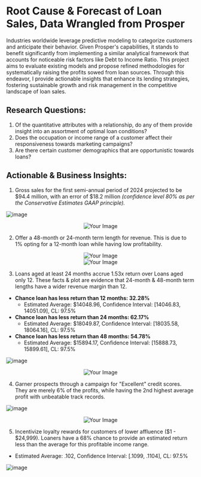 # Root Cause & Forecast of Loan Sales, Data Wrangled from Prosper
Industries worldwide leverage predictive modeling to categorize customers and anticipate their behavior. Given Prosper's capabilities, it stands to benefit significantly from implementing a similar analytical framework that accounts for noticeable risk factors like Debt to Income Ratio. This project aims to evaluate existing models and propose refined methodologies for systematically raising the profits sowed from loan sources. Through this endeavor, I provide actionable insights that enhance its lending strategies, fostering sustainable growth and risk management in the competitive landscape of loan sales.

## Research Questions:
1. Of the quantitative attributes with a relationship, do any of them provide insight into an assortment of optimal loan conditions?
2. Does the occupation or income range of a customer affect their responsiveness towards marketing campaigns?
3. Are there certain customer demographics that are opportunistic towards loans?

## Actionable & Business Insights:
1. Gross sales for the first semi-annual period of 2024 projected to be $94.4 million, with an error of $18.2 million *(confidence level 80% as per the Conservative Estimates GAAP principle).*

![image](https://github.com/kinsiv/RootCause_Forecast_Loans/assets/89998643/9ca079bb-2abc-434d-bb63-30d4f5609459)


<div align="center">
    <img src="https://github.com/kinsiv/ProsperLoans_Analysis/assets/89998643/2ae8ad63-a12e-40d9-9d18-b593d13c7f01" alt="Your Image"/>
</div>

2. Offer a 48-month or 24-month term length for revenue. This is due to 1% opting for a 12-month loan while having low profitability.

<div align="center">
    <img src="https://i.gyazo.com/fd76e325e2d14d4b89431ef2eddfb944.png" alt="Your Image"/>
</div>

<div align="center">
    <img src="https://github.com/kinsiv/ProsperLoans_Analysis/assets/89998643/2ae8ad63-a12e-40d9-9d18-b593d13c7f01" alt="Your Image"/>
</div>

3. Loans aged at least 24 months accrue 1.53x return over Loans aged only 12. These facts & plot are evidence that 24-month & 48-month term lengths have a wider revenue margin than 12.
* **Chance loan has less return than 12 months: 32.28%**
    * Estimated Average: $14048.96, Confidence Interval: [14046.83, 14051.09], CL: 97.5%
* **Chance loan has less return than 24 months: 62.17%**
    * Estimated Average: $18049.87, Confidence Interval: [18035.58, 18064.16], CL: 97.5%
* **Chance loan has less return than 48 months: 54.78%**
    * Estimated Average: $15894.17, Confidence Interval: [15888.73, 15899.61], CL: 97.5%


![image](https://github.com/kinsiv/RootCause_Forecast_Loans/assets/89998643/87322dd2-0d44-400d-b293-b881aa4ddd5d)


<div align="center">
    <img src="https://github.com/kinsiv/ProsperLoans_Analysis/assets/89998643/2ae8ad63-a12e-40d9-9d18-b593d13c7f01" alt="Your Image"/>
</div>

4. Garner prospects through a campaign for "Excellent" credit scores. They are merely 6% of the profits, while having the 2nd highest average profit with unbeatable track records.

![image](https://github.com/kinsiv/RootCause_Forecast_Loans/assets/89998643/18778741-c555-453f-aa06-0def96438763)


<div align="center">
    <img src="https://github.com/kinsiv/ProsperLoans_Analysis/assets/89998643/2ae8ad63-a12e-40d9-9d18-b593d13c7f01" alt="Your Image"/>
</div>

5. Incentivize loyalty rewards for customers of lower affluence ($1 - $24,999). Loaners have a 68% chance to provide an estimated return less than the average for this profitable income range.
* Estimated Average: .102, Confidence Interval: [.1099, .1104], CL: 97.5%

![image](https://github.com/kinsiv/RootCause_Forecast_Loans/assets/89998643/42ebae7a-21a8-44af-ade9-c13ffd1f82c1)


